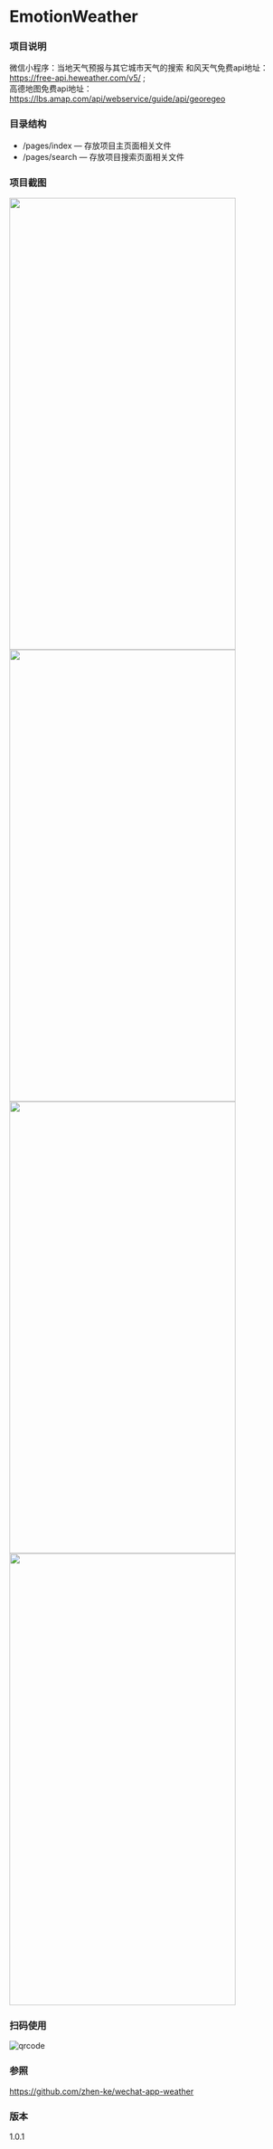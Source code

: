# EmotionWeather

### 项目说明

微信小程序：当地天气预报与其它城市天气的搜索
和风天气免费api地址：https://free-api.heweather.com/v5/ ;    
高德地图免费api地址：https://lbs.amap.com/api/webservice/guide/api/georegeo
### 目录结构

- /pages/index — 存放项目主页面相关文件
- /pages/search — 存放项目搜索页面相关文件

### 项目截图
<img width="400" height="800" src="https://github.com/xingyanan/EmotionWeather/blob/master/screenshot.jpg"/><img width="400" height="800" src="https://github.com/xingyanan/EmotionWeather/blob/master/screenshot2.jpg"/>
<img width="400" height="800" src="https://github.com/xingyanan/EmotionWeather/blob/master/screenshot3.jpg"/><img width="400" height="800" src="https://github.com/xingyanan/EmotionWeather/blob/master/screenshot1.jpg"/>


### 扫码使用

![qrcode](./code.jpg)
### 参照
https://github.com/zhen-ke/wechat-app-weather
### 版本
1.0.1
